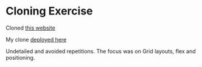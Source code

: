 # Cloning Exercise

Cloned [this website](https://thenextweb.com/?q=Crowdcube%20investor%20relations)

My clone [deployed here](https://the-gym-cloning-4-thenextweb.vercel.app/)

Undetailed and avoided repetitions. The focus was on Grid layouts, flex and positioning.
